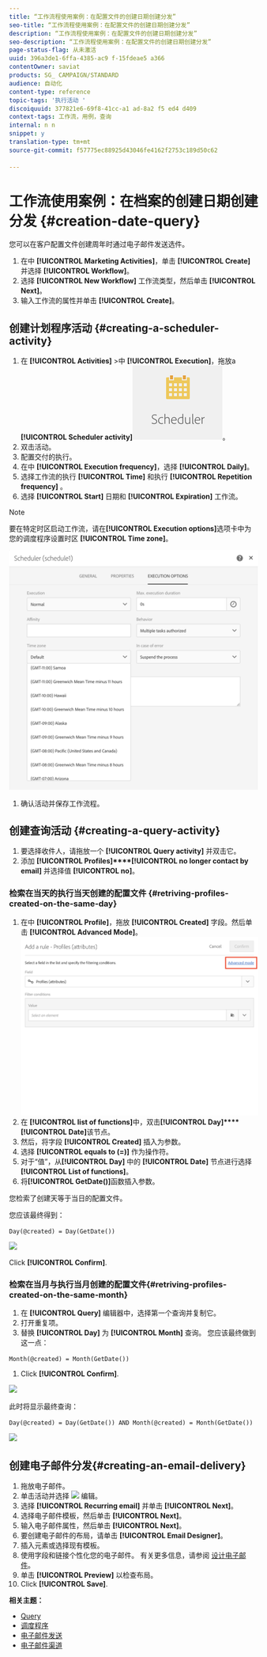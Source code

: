 ```yaml
---
title: “工作流程使用案例：在配置文件的创建日期创建分发”
seo-title: “工作流程使用案例：在配置文件的创建日期创建分发”
description: “工作流程使用案例：在配置文件的创建日期创建分发”
seo-description: “工作流程使用案例：在配置文件的创建日期创建分发”
page-status-flag: 从未激活
uuid: 396a3de1-6ffa-4385-ac9 f-15fdeae5 a366
contentOwner: saviat
products: SG_ CAMPAIGN/STANDARD
audience: 自动化
content-type: reference
topic-tags: '执行活动 '
discoiquuid: 377821e6-69f8-41cc-a1 ad-8a2 f5 ed4 d409
context-tags: 工作流，用例，查询
internal: n n
snippet: y
translation-type: tm+mt
source-git-commit: f57775ec88925d43046fe4162f2753c189d50c62

---
```



# 工作流使用案例：在档案的创建日期创建分发 {#creation-date-query}

您可以在客户配置文件创建周年时通过电子邮件发送选件。

1. 在中 **[!UICONTROL Marketing Activities]**，单击 **[!UICONTROL Create]** 并选择 **[!UICONTROL Workflow]**。
1. 选择 **[!UICONTROL New Workflow]** 工作流类型，然后单击 **[!UICONTROL Next]**。
1. 输入工作流的属性并单击 **[!UICONTROL Create]**。

## 创建计划程序活动 {#creating-a-scheduler-activity}

1. 在 **[!UICONTROL Activities]** &gt;中 **[!UICONTROL Execution]**，拖放a **[!UICONTROL Scheduler activity]**![](assets/scheduler_icon.png)。
1. 双击活动。
1. 配置交付的执行。
1. 在中 **[!UICONTROL Execution frequency]**，选择 **[!UICONTROL Daily]**。
1. 选择工作流的执行 **[!UICONTROL Time]** 和执行 **[!UICONTROL Repetition frequency]** 。
1. 选择 **[!UICONTROL Start]** 日期和 **[!UICONTROL Expiration]** 工作流。

>[!NOTE]
>
>要在特定时区启动工作流，请在&#x200B;**[!UICONTROL Execution options]**&#x200B;选项卡中为您的调度程序设置时区 **[!UICONTROL Time zone]**。

![](assets/time_zone.png)

1. 确认活动并保存工作流程。

## 创建查询活动 {#creating-a-query-activity}

1. 要选择收件人，请拖放一个 **[!UICONTROL Query activity]** 并双击它。
1. 添加 **[!UICONTROL Profiles]****[!UICONTROL no longer contact by email]** 并选择值 **[!UICONTROL no]**。

### 检索在当天的执行当天创建的配置文件 {#retriving-profiles-created-on-the-same-day}

1. 在中 **[!UICONTROL Profile]**，拖放 **[!UICONTROL Created]** 字段。然后单击 **[!UICONTROL Advanced Mode]**。
   ![](assets/advanced_mode.png)
1. 在 **[!UICONTROL list of functions]**&#x200B;中，双击&#x200B;**[!UICONTROL Day]****[!UICONTROL Date]**&#x200B;该节点。
1. 然后，将字段 **[!UICONTROL Created]** 插入为参数。
1. 选择 **[!UICONTROL equals to (=)]** 作为操作符。
1. 对于“值”，从&#x200B;**[!UICONTROL Day]** 中的 **[!UICONTROL Date]** 节点进行选择 **[!UICONTROL List of functions]**。
1. 将&#x200B;**[!UICONTROL GetDate()]**&#x200B;函数插入参数。

您检索了创建天等于当日的配置文件。

您应该最终得到：

```Day(@created) = Day(GetDate())```

![](assets/day_creation_query.png)

Click **[!UICONTROL Confirm]**.

### 检索在当月与执行当月创建的配置文件{#retriving-profiles-created-on-the-same-month}

1. 在 **[!UICONTROL Query]** 编辑器中，选择第一个查询并复制它。
1. 打开重复项。
1. 替换 **[!UICONTROL Day]** 为 **[!UICONTROL Month]** 查询。
您应该最终做到这一点：

``` Month(@created) = Month(GetDate()) ```

1. Click **[!UICONTROL Confirm]**.

![](assets/month_rule.png)

此时将显示最终查询：

```Day(@created) = Day(GetDate()) AND Month(@created) = Month(GetDate())```

![](assets/expression_editor_1.png)

## 创建电子邮件分发{#creating-an-email-delivery}

1. 拖放电子邮件。
1. 单击活动并选择 ![](assets/edit_darkgrey-24px.png) 编辑。
1. 选择 **[!UICONTROL Recurring email]** 并单击 **[!UICONTROL Next]**。
1. 选择电子邮件模板，然后单击 **[!UICONTROL Next]**。
1. 输入电子邮件属性，然后单击 **[!UICONTROL Next]**。
1. 要创建电子邮件的布局，请单击 **[!UICONTROL Email Designer]**。
1. 插入元素或选择现有模板。
1. 使用字段和链接个性化您的电子邮件。
有关更多信息，请参阅 [设计电子邮件](../../designing/using/about-email-content-design.md#designing-an-email-content-from-scratch)。
1. 单击 **[!UICONTROL Preview]** 以检查布局。
1. Click **[!UICONTROL Save]**.

**相关主题：**

* [Query](../../automating/using/query.md)
* [调度程序](../../automating/using/scheduler.md)
* [电子邮件发送](../../automating/using/email-delivery.md)
* [电子邮件渠道](../../channels/using/creating-an-email.md)
